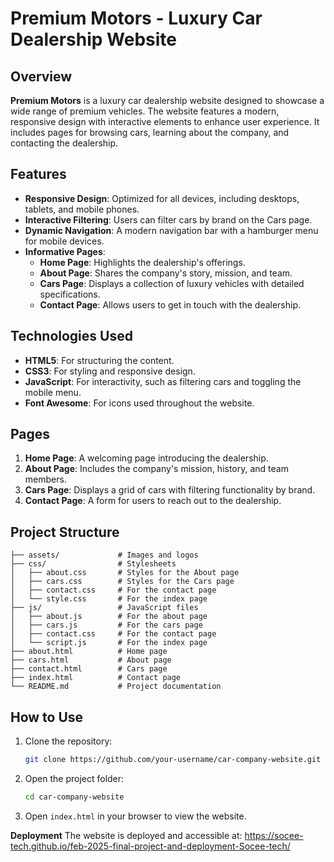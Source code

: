 # Premium Motors - Luxury Car Dealership Website

## Overview
**Premium Motors** is a luxury car dealership website designed to showcase a wide range of premium vehicles. The website features a modern, responsive design with interactive elements to enhance user experience. It includes pages for browsing cars, learning about the company, and contacting the dealership.

## Features
- **Responsive Design**: Optimized for all devices, including desktops, tablets, and mobile phones.
- **Interactive Filtering**: Users can filter cars by brand on the Cars page.
- **Dynamic Navigation**: A modern navigation bar with a hamburger menu for mobile devices.
- **Informative Pages**:
  - **Home Page**: Highlights the dealership's offerings.
  - **About Page**: Shares the company's story, mission, and team.
  - **Cars Page**: Displays a collection of luxury vehicles with detailed specifications.
  - **Contact Page**: Allows users to get in touch with the dealership.

## Technologies Used
- **HTML5**: For structuring the content.
- **CSS3**: For styling and responsive design.
- **JavaScript**: For interactivity, such as filtering cars and toggling the mobile menu.
- **Font Awesome**: For icons used throughout the website.

## Pages
1. **Home Page**: A welcoming page introducing the dealership.
2. **About Page**: Includes the company's mission, history, and team members.
3. **Cars Page**: Displays a grid of cars with filtering functionality by brand.
4. **Contact Page**: A form for users to reach out to the dealership.

## Project Structure
```
├── assets/             # Images and logos
├── css/                # Stylesheets
│   ├── about.css       # Styles for the About page
│   ├── cars.css        # Styles for the Cars page
│   ├── contact.css     # For the contact page
│   └── style.css       # For the index page
├── js/                 # JavaScript files
│   ├── about.js        # For the about page
│   ├── cars.js         # For the cars page
│   ├── contact.css     # For the contact page
│   └── script.js       # For the index page
├── about.html          # Home page
├── cars.html           # About page
├── contact.html        # Cars page
├── index.html          # Contact page
└── README.md           # Project documentation
```

## How to Use
1. Clone the repository:
   ```bash
   git clone https://github.com/your-username/car-company-website.git
   ```
2. Open the project folder:
   ```bash
   cd car-company-website
   ```
3. Open `index.html` in your browser to view the website.

**Deployment**
The website is deployed and accessible at: https://socee-tech.github.io/feb-2025-final-project-and-deployment-Socee-tech/

